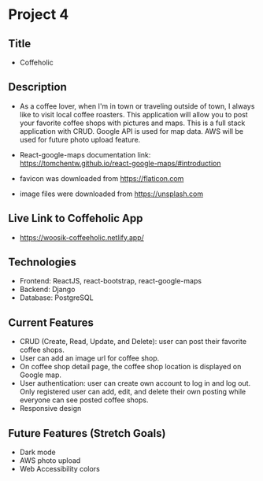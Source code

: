 # Project 4

## Title

- Coffeholic

## Description

- As a coffee lover, when I'm in town or traveling outside of town, I always like to visit local coffee roasters. This application will allow you to post your favorite coffee shops with pictures and maps. This is a full stack application with CRUD. Google API is used for map data. AWS will be used for future photo upload feature.

- React-google-maps documentation link: https://tomchentw.github.io/react-google-maps/#introduction
- favicon was downloaded from https://flaticon.com
- image files were downloaded from https://unsplash.com

## Live Link to Coffeholic App

- https://woosik-coffeeholic.netlify.app/

## Technologies

- Frontend: ReactJS, react-bootstrap, react-google-maps
- Backend: Django
- Database: PostgreSQL

## Current Features

- CRUD (Create, Read, Update, and Delete): user can post their favorite coffee shops.
- User can add an image url for coffee shop.
- On coffee shop detail page, the coffee shop location is displayed on Google map.
- User authentication: user can create own account to log in and log out. Only registered user can add, edit, and delete their own posting while everyone can see posted coffee shops.
- Responsive design

## Future Features (Stretch Goals)

- Dark mode
- AWS photo upload
- Web Accessibility colors
